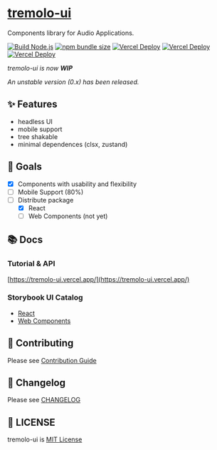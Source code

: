 
# [tremolo-ui](https://github.com/m1m0zzz/tremolo-ui)

Components library for Audio Applications.

[![Build Node.js](https://github.com/m1m0zzz/tremolo-ui/actions/workflows/build.yml/badge.svg)](https://github.com/m1m0zzz/tremolo-ui/actions/workflows/build.yml)
[![npm bundle size](https://img.shields.io/bundlephobia/minzip/%40tremolo-ui%2Freact)](https://bundlephobia.com/package/@tremolo-ui/react)
[![Vercel Deploy](https://deploy-badge.vercel.app/vercel/tremolo-ui?logo=docusaurus&name=Docs)](https://tremolo-ui.vercel.app/)
[![Vercel Deploy](https://deploy-badge.vercel.app/vercel/tremolo-ui-sb-react?logo=storybook&name=React)](https://tremolo-ui-sb-react.vercel.app/)
[![Vercel Deploy](https://deploy-badge.vercel.app/vercel/tremolo-ui-sb-web-components?logo=storybook&name=Web+Components)](https://tremolo-ui-sb-web-components.vercel.app/)

*tremolo-ui is now* ***WIP***

*An unstable version (0.x) has been released.*

## ✨ Features

- headless UI
- mobile support
- tree shakable
- minimal dependences (clsx, zustand)

## 🚩 Goals

- [x] Components with usability and flexibility
- [ ] Mobile Support (80%)
- [ ] Distribute package
  - [x] React
  - [ ] Web Components (not yet)

## 📚 Docs

### Tutorial & API

[https://tremolo-ui.vercel.app/](https://tremolo-ui.vercel.app/)

### Storybook UI Catalog

- [React](https://tremolo-ui-sb-react.vercel.app/)
- [Web Components](https://tremolo-ui-sb-web-components.vercel.app/)

## 🦝 Contributing

Please see [Contribution Guide](https://tremolo-ui.vercel.app/docs/guides/CONTRIBUTING)

## 🦺 Changelog

Please see [CHANGELOG](https://tremolo-ui.vercel.app/docs/support/CHANGELOG)

## 📜 LICENSE

tremolo-ui is [MIT License](./LICENSE)

